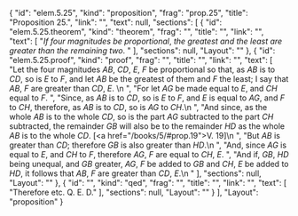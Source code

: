 {
  "id": "elem.5.25",
  "kind": "proposition",
  "frag": "prop.25",
  "title": "Proposition 25.",
  "link": "",
  "text": null,
  "sections": [
    {
      "id": "elem.5.25.theorem",
      "kind": "theorem",
      "frag": "",
      "title": "",
      "link": "",
      "text": [
        "<var>If four magnitudes be proportional</var>, <var>the greatest and the least are greater than the remaining two</var>. "
      ],
      "sections": null,
      "Layout": ""
    },
    {
      "id": "elem.5.25.proof",
      "kind": "proof",
      "frag": "",
      "title": "",
      "link": "",
      "text": [
        "Let the four magnitudes <var>AB</var>, <var>CD</var>, <var>E</var>, <var>F</var> be proportional so that, as <var>AB</var> is to <var>CD</var>, so is <var>E</var> to <var>F</var>, and let <var>AB</var> be the greatest of them and <var>F</var> the least; I say that <var>AB</var>, <var>F</var> are greater than <var>CD</var>, <var>E</var>. \n      ",
        "For let <var>AG</var> be made equal to <var>E</var>, and <var>CH</var> equal to <var>F</var>. ",
        "Since, as <var>AB</var> is to <var>CD</var>, so is <var>E</var> to <var>F</var>, and <var>E</var> is equal to <var>AG</var>, and <var>F</var> to <var>CH</var>, therefore, as <var>AB</var> is to <var>CD</var>, so is <var>AG</var> to <var>CH</var>.\n      ",
        "And since, as the whole <var>AB</var> is to the whole <var>CD</var>, so is the part <var>AG</var> subtracted to the part <var>CH</var> subtracted, the remainder <var>GB</var> will also be to the remainder <var>HD</var> as the whole <var>AB</var> is to the whole <var>CD</var>. [<a href=\"/books/5/#prop.19\">V. 19</a>]\n      ",
        "But <var>AB</var> is greater than <var>CD</var>; therefore <var>GB</var> is also greater than <var>HD</var>.\n      ",
        "And, since <var>AG</var> is equal to <var>E</var>, and <var>CH</var> to <var>F</var>, therefore <var>AG</var>, <var>F</var> are equal to <var>CH</var>, <var>E</var>. ",
        "And if, <var>GB</var>, <var>HD</var> being unequal, and <var>GB</var> greater, <var>AG</var>, <var>F</var> be added to <var>GB</var> and <var>CH</var>, <var>E</var> be added to <var>HD</var>, it follows that <var>AB</var>, <var>F</var> are greater than <var>CD</var>, <var>E</var>.\n      "
      ],
      "sections": null,
      "Layout": ""
    },
    {
      "id": "",
      "kind": "qed",
      "frag": "",
      "title": "",
      "link": "",
      "text": [
        "Therefore etc. Q. E. D."
      ],
      "sections": null,
      "Layout": ""
    }
  ],
  "Layout": "proposition"
}
